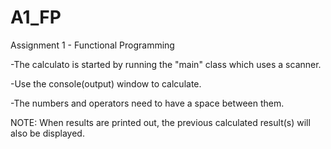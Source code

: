 # A1_FP
Assignment 1 - Functional Programming

-The calculato is started by running the "main" class which uses a scanner.

-Use the console(output) window to calculate.

-The numbers and operators need to have a space between them.

NOTE: When results are printed out, the previous calculated result(s) will also be displayed.
